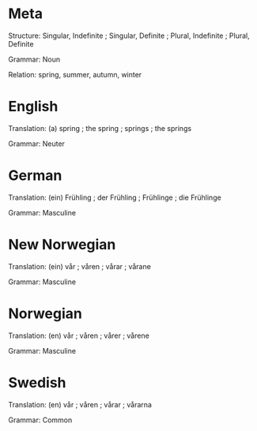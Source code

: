 Meta
====

Structure: Singular, Indefinite ; Singular, Definite ; Plural, Indefinite ; Plural, Definite

Grammar:   Noun

Relation:  spring, summer, autumn, winter



English
=======

Translation: (a) spring ; the spring ; springs ; the springs

Grammar:     Neuter



German
======

Translation: (ein) Frühling ; der Frühling ; Frühlinge ; die Frühlinge

Grammar:     Masculine



New Norwegian
=============

Translation: (ein) vår ; våren ; vårar ; vårane

Grammar:     Masculine



Norwegian
=========

Translation: (en) vår ; våren ; vårer ; vårene

Grammar:     Masculine



Swedish
=======

Translation: (en) vår ; våren ; vårar ; vårarna

Grammar:     Common
